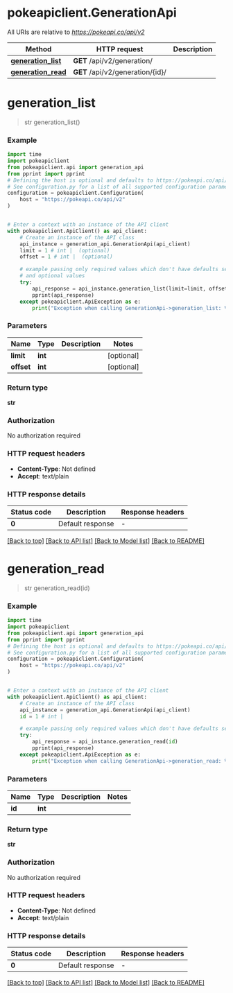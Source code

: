 # pokeapiclient.GenerationApi

All URIs are relative to *https://pokeapi.co/api/v2*

Method | HTTP request | Description
------------- | ------------- | -------------
[**generation_list**](GenerationApi.md#generation_list) | **GET** /api/v2/generation/ | 
[**generation_read**](GenerationApi.md#generation_read) | **GET** /api/v2/generation/{id}/ | 


# **generation_list**
> str generation_list()



### Example


```python
import time
import pokeapiclient
from pokeapiclient.api import generation_api
from pprint import pprint
# Defining the host is optional and defaults to https://pokeapi.co/api/v2
# See configuration.py for a list of all supported configuration parameters.
configuration = pokeapiclient.Configuration(
    host = "https://pokeapi.co/api/v2"
)


# Enter a context with an instance of the API client
with pokeapiclient.ApiClient() as api_client:
    # Create an instance of the API class
    api_instance = generation_api.GenerationApi(api_client)
    limit = 1 # int |  (optional)
    offset = 1 # int |  (optional)

    # example passing only required values which don't have defaults set
    # and optional values
    try:
        api_response = api_instance.generation_list(limit=limit, offset=offset)
        pprint(api_response)
    except pokeapiclient.ApiException as e:
        print("Exception when calling GenerationApi->generation_list: %s\n" % e)
```


### Parameters

Name | Type | Description  | Notes
------------- | ------------- | ------------- | -------------
 **limit** | **int**|  | [optional]
 **offset** | **int**|  | [optional]

### Return type

**str**

### Authorization

No authorization required

### HTTP request headers

 - **Content-Type**: Not defined
 - **Accept**: text/plain


### HTTP response details

| Status code | Description | Response headers |
|-------------|-------------|------------------|
**0** | Default response |  -  |

[[Back to top]](#) [[Back to API list]](../README.md#documentation-for-api-endpoints) [[Back to Model list]](../README.md#documentation-for-models) [[Back to README]](../README.md)

# **generation_read**
> str generation_read(id)



### Example


```python
import time
import pokeapiclient
from pokeapiclient.api import generation_api
from pprint import pprint
# Defining the host is optional and defaults to https://pokeapi.co/api/v2
# See configuration.py for a list of all supported configuration parameters.
configuration = pokeapiclient.Configuration(
    host = "https://pokeapi.co/api/v2"
)


# Enter a context with an instance of the API client
with pokeapiclient.ApiClient() as api_client:
    # Create an instance of the API class
    api_instance = generation_api.GenerationApi(api_client)
    id = 1 # int | 

    # example passing only required values which don't have defaults set
    try:
        api_response = api_instance.generation_read(id)
        pprint(api_response)
    except pokeapiclient.ApiException as e:
        print("Exception when calling GenerationApi->generation_read: %s\n" % e)
```


### Parameters

Name | Type | Description  | Notes
------------- | ------------- | ------------- | -------------
 **id** | **int**|  |

### Return type

**str**

### Authorization

No authorization required

### HTTP request headers

 - **Content-Type**: Not defined
 - **Accept**: text/plain


### HTTP response details

| Status code | Description | Response headers |
|-------------|-------------|------------------|
**0** | Default response |  -  |

[[Back to top]](#) [[Back to API list]](../README.md#documentation-for-api-endpoints) [[Back to Model list]](../README.md#documentation-for-models) [[Back to README]](../README.md)

